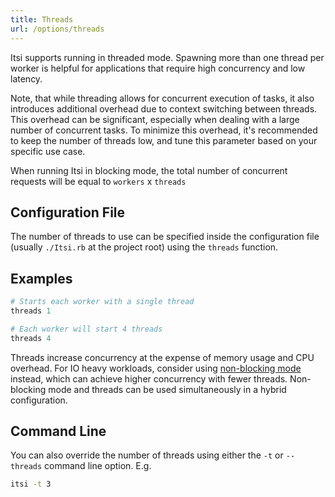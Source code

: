 ```yaml
---
title: Threads
url: /options/threads
---
```

Itsi supports running in threaded mode. Spawning more than one thread per worker is helpful for applications that require high concurrency and low latency.

Note, that while threading allows for concurrent execution of tasks, it also introduces additional overhead due to context switching between threads.
This overhead can be significant, especially when dealing with a large number of concurrent tasks.
To minimize this overhead, it's recommended to keep the number of threads low, and tune this parameter based on your specific use case.

When running Itsi in blocking mode, the total number of concurrent requests will be equal to `workers` x `threads`

## Configuration File
The number of threads to use can be specified inside the configuration file (usually `./Itsi.rb` at the project root)
using the `threads` function.

## Examples
```ruby {filename="Itsi.rb"}
# Starts each worker with a single thread
threads 1
```

```ruby {filename="Itsi.rb"}
# Each worker will start 4 threads
threads 4
```

Threads increase concurrency at the expense of memory usage and CPU overhead.
For IO heavy workloads, consider using [non-blocking mode](/options/fiber_scheduler) instead, which can achieve higher concurrency with fewer threads.
Non-blocking mode and threads can be used simultaneously in a hybrid configuration.

## Command Line
You can also override the number of threads using either the `-t` or `--threads` command line option.
E.g.

```bash
itsi -t 3
```
